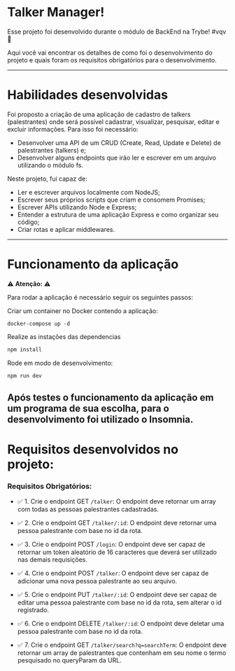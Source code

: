 # Talker Manager!

Esse projeto foi desenvolvido durante o módulo de BackEnd na Trybe! #vqv 🚀

Aqui você vai encontrar os detalhes de como foi o desenvolvimento do projeto e quais foram os requisitos obrigatórios para o desenvolvimento.

---

# Habilidades desenvolvidas

Foi proposto a criação de uma aplicação de cadastro de talkers (palestrantes) onde será possível cadastrar, visualizar, pesquisar, editar e excluir informações. Para isso foi necessário:

- Desenvolver uma API de um CRUD (Create, Read, Update e Delete) de palestrantes (talkers) e;
- Desenvolver alguns endpoints que irão ler e escrever em um arquivo utilizando o módulo fs.

Neste projeto, fui capaz de:

- Ler e escrever arquivos localmente com NodeJS;
- Escrever seus próprios scripts que criam e consomem Promises;
- Escrever APIs utilizando Node e Express;
- Entender a estrutura de uma aplicação Express e como organizar seu código;
- Criar rotas e aplicar middlewares.
---

# Funcionamento da aplicação

⚠ **Atenção:** ⚠

Para rodar a aplicação é necessário seguir os seguintes passos:

Criar um container no Docker contendo a aplicação:
```
docker-compose up -d
```
Realize as instações das dependencias 
```sh
npm install
```
Rode em modo de desenvolvimento:
```sh
npm run dev
```

Após testes o funcionamento da aplicação em um programa de sua escolha, para o desenvolvimento foi utilizado o Insomnia.
---
# Requisitos desenvolvidos no projeto:
### Requisitos Obrigatórios:

- ✅ 1. Crie o endpoint GET `/talker`: O endpoint deve retornar um array com todas as pessoas palestrantes cadastradas.
- ✅ 2. Crie o endpoint GET `/talker/:id`: O endpoint deve retornar uma pessoa palestrante com base no id da rota.

- ✅ 3. Crie o endpoint POST `/login`: O endpoint deve ser capaz de retornar um token aleatório de 16 caracteres que deverá ser utilizado nas demais requisições.

- ✅ 4. Crie o endpoint POST `/talker`: O endpoint deve ser capaz de adicionar uma nova pessoa palestrante ao seu arquivo.

- ✅ 5. Crie o endpoint PUT `/talker/:id`: O endpoint deve ser capaz de editar uma pessoa palestrante com base no id da rota, sem alterar o id registrado.
- ✅ 6. Crie o endpoint DELETE `/talker/:id`: O endpoint deve deletar uma pessoa palestrante com base no id da rota.
- ✅ 7. Crie o endpoint GET `/talker/search?q=searchTerm`: O endpoint deve retornar um array de palestrantes que contenham em seu nome o termo pesquisado no queryParam da URL.
